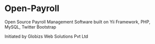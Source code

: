Open-Payroll
============

Open Source Payroll Management Software built on Yii Framework, PHP, MySQL, Twitter Bootstrap

Initiated by Globizs Web Solutions Pvt Ltd